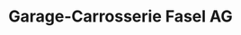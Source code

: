 ---
title: "Garage-Carrosserie Fasel AG"
url: /duedingen/garage-carrosserie-fasel-ag-industriestrasse/
shop: Autohaus
---